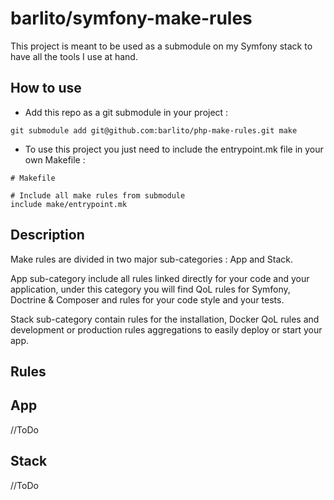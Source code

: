 # barlito/symfony-make-rules

This project is meant to be used as a submodule on my Symfony stack to have all the tools I use at hand.

How to use
-------

- Add this repo as a git submodule in your project :

`git submodule add git@github.com:barlito/php-make-rules.git make`


- To use this project you just need to include the entrypoint.mk file in your own Makefile :
```
# Makefile

# Include all make rules from submodule
include make/entrypoint.mk
```

Description
-------

Make rules are divided in two major sub-categories : App and Stack.

App sub-category include all rules linked directly for your code and your application,
under this category you will find QoL rules for Symfony, Doctrine & Composer
and rules for your code style and your tests.

Stack sub-category contain rules for the installation, Docker QoL rules and
development or production rules aggregations to easily deploy or start your app.

Rules
-------

## App
//ToDo

## Stack
//ToDo
